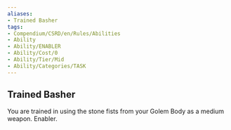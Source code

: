 ```yaml
---
aliases:
- Trained Basher
tags:
- Compendium/CSRD/en/Rules/Abilities
- Ability
- Ability/ENABLER
- Ability/Cost/0
- Ability/Tier/Mid
- Ability/Categories/TASK
---
```


  
## Trained Basher  
You are trained in using the stone fists from your Golem Body as a medium weapon. Enabler. 